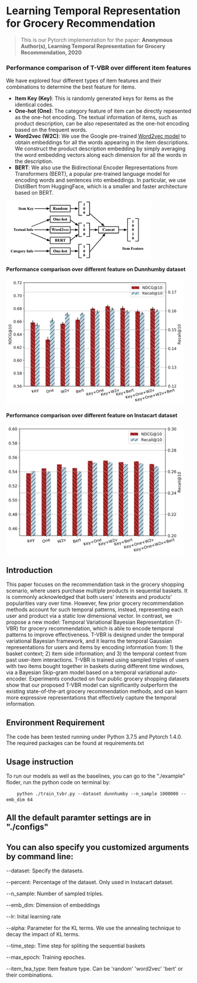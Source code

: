 # Learning Temporal Representation for Grocery Recommendation

>This is our Pytorch implementation for the paper:
>**Anonymous Author(s), Learning Temporal Representation for Grocery Recommendation, 2020**

### Performance comparison of T-VBR over different item features
We have explored four different types of item features and their combinations to determine the best feature for items.
- **Item Key (Key)**: This is randomly generated keys for items as the identical codes.
- **One-hot (One)**: The category feature of item can be directly repesented as the one-hot encoding. The textual information of items, such as product description, can be also repesentated as the one-hot encoding based on the frequent words.
- **Word2vec (W2C)**: We use the Google pre-trained [Word2vec model](http://code.google.com/archive/p/Word2vec/) to obtain embeddings for all the words appearing in the item descriptions. We construct the product description embedding by simply averaging the word embedding vectors along each dimension for all the words in the description.
- **BERT**: We also use the Bidirectional Encoder Representations from Transformers (BERT), a popular pre-trained language model for encoding words and sentences into embeddings. In particular, we use DistilBert from HuggingFace, which is a smaller and faster architecture based on BERT.

<a href="url"><img src="./integration_side_information.png" align="center" ></a>

#### Performance comparison over different feature on Dunnhumby dataset
<a href="url"><img src="./dunnhumby_side_compare.jpg" align="center" width="480" ></a>

#### Performance comparison over different feature on Instacart dataset
<a href="url"><img src="./instacart_side_compare.jpg" align="center" width="480" ></a>


## Introduction

This paper focuses on the recommendation task in the grocery shopping scenario, where users purchase multiple products in sequential baskets. It is commonly acknowledged that both users' interests and products' popularities vary over time. However, few prior grocery recommendation methods account for such temporal patterns, instead, representing each user and product via a static low dimensional vector. In contrast, we propose a new model: Temporal Variational Bayesian Representation (T-VBR) for grocery recommendation, which is able to encode temporal patterns to improve effectiveness. T-VBR is designed under the temporal variational Bayesian framework, and it learns the temporal Gaussian representations for users and items by encoding information from: 1) the basket context; 2) item side information; and 3) the temporal context from past user-item interactions. T-VBR is trained using sampled triples of users with two items bought together in baskets during different time windows, via a Bayesian Skip-gram model based on a temporal variational auto-encoder. Experiments conducted on four public grocery shopping datasets show that our proposed T-VBR model can significantly outperform the existing state-of-the-art grocery recommendation methods, and can learn more expressive representations that effectively capture the temporal information.

## Environment Requirement

The code has been tested running under Python 3.7.5 and Pytorch 1.4.0. The required packages can be found at requirements.txt

## Usage instruction


To run our models as well as the baselines, you can go to the "./example" floder, run the python code on terminal by:

```shell
    python ./train_tvbr.py --dataset dunnhumby --n_sample 1000000 --emb_dim 64
```
## All the default paramter settings are in "./configs" 
## You can also specify you customized arguments by command line:

--dataset: Specify the datasets.

--percent: Percentage of the dataset. Only used in Instacart dataset.

--n_sample: Number of sampled triples.

--emb_dim: Dimension of embeddings 

--lr: Inital learning rate

--alpha: Parameter for the KL terms. We use the annealing technique to decay the impact of KL terms.

--time_step: Time step for spliting the sequential baskets

--max_epoch: Training epoches. 

--item_fea_type: Item feature type. Can be 'random' 'word2vec' 'bert' or their combinations.
